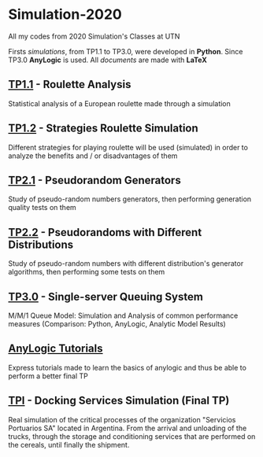 # Simulation-2020
All my codes from 2020 Simulation's Classes at UTN

Firsts _simulations_, from TP1.1 to TP3.0, were developed in **Python**. Since TP3.0 **AnyLogic** is used. All _documents_ are made with **LaTeX**

## [TP1.1] - Roulette Analysis
Statistical analysis of a European roulette made through a simulation

## [TP1.2] - Strategies Roulette Simulation
Different strategies for playing roulette will be used (simulated) in order to analyze the benefits and / or disadvantages of them

## [TP2.1] - Pseudorandom Generators
Study of pseudo-random numbers generators, then performing generation quality tests on them

## [TP2.2] - Pseudorandoms with Different Distributions
Study of pseudo-random numbers with different distribution's generator algorithms, then performing some tests on them

## [TP3.0] - Single-server Queuing System
M/M/1 Queue Model: Simulation and Analysis of common performance measures (Comparison: Python, AnyLogic, Analytic Model Results)

## [AnyLogic Tutorials]
Express tutorials made to learn the basics of anylogic and thus be able to perform a better final TP

## [TPI] - Docking Services Simulation (Final TP)
Real simulation of the critical processes of the organization "Servicios Portuarios SA" located in Argentina. From the arrival and unloading of the trucks, through the storage and conditioning services that are performed on the cereals, until finally the shipment.

[TP1.1]: ./TP1.1&#32;-&#32;Roulette&#32;Analysis
[TP1.2]: ./TP1.2&#32;-&#32;Roulette&#32;Strategies
[TP2.1]: ./TP2.1&#32;-&#32;Pseudorandom&#32;Generators
[TP2.2]: ./TP2.2&#32;-&#32;Pseudorandoms&#32;with&#32;Different&#32;Distributions
[TP3.0]: ./TP3.0&#32;-&#32;Single-server&#32;Queuing&#32;System
[AnyLogic Tutorials]: ./AnyLogic&#32;Tutorials
[TPI]: ./TPI&#32;-&#32;Docking&#32;Services&#32;Simulation
